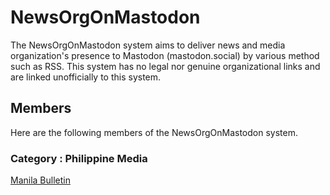 # NewsOrgOnMastodon
The NewsOrgOnMastodon system aims to deliver news and media organization's presence to Mastodon (mastodon.social) by various method such as RSS. This system has no legal nor genuine organizational links and are linked unofficially to this system.

## Members
Here are the following members of the NewsOrgOnMastodon system.
### Category : Philippine Media
<a rel="me" href="https://mastodon.social/@rssmanilabulletin">Manila Bulletin</a><br>
